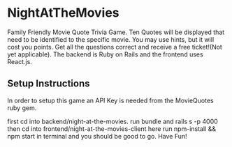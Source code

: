 # NightAtTheMovies
Family Friendly Movie Quote Trivia Game. Ten Quotes will be displayed that need to be identified to the specific movie.
You may use hints, but it will cost you points. Get all the questions correct and receive a free ticket!(Not yet applicable).
The backend is Ruby on Rails and the frontend uses React.js.

## Setup Instructions
In order to setup this game an API Key is needed from the MovieQuotes ruby gem.

first cd into backend/night-at-the-movies.
run bundle and rails s -p 4000
then cd into frontend/night-at-the-movies-client
here run npm-install && npm start in terminal and you should be good to go. Have Fun!
